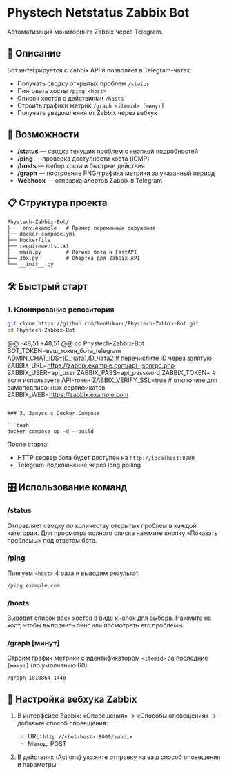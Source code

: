 # Phystech Netstatus Zabbix Bot

Автоматизация мониторинга Zabbix через Telegram.

## 📖 Описание

Бот интегрируется с Zabbix API и позволяет в Telegram-чатах:

* Получать сводку открытых проблем `/status`
* Пинговать хосты `/ping <host>`
* Список хостов с действиями `/hosts`
* Строить графики метрик `/graph <itemid> [минут]`
* Получать уведомления от Zabbix через вебхук

## 🚀 Возможности

* **/status** — сводка текущих проблем с кнопкой подробностей
* **/ping** — проверка доступности хоста (ICMP)
* **/hosts** — выбор хоста и быстрые действия
* **/graph** — построение PNG-графика метрики за указанный период
* **Webhook** — отправка алертов Zabbix в Telegram

## 📋 Структура проекта

```
Phystech-Zabbix-Bot/
├── .env.example   # Пример переменных окружения
├── docker-compose.yml
├── Dockerfile
├── requirements.txt
├── main.py        # Логика бота и FastAPI
├── zbx.py         # Обёртка для Zabbix API
└── __init__.py
```

## 🛠️ Быстрый старт

### 1. Клонирование репозитория

```bash
git clone https://github.com/NeoHikaru/Phystech-Zabbix-Bot.git
cd Phystech-Zabbix-Bot
```
@@ -48,51 +48,51 @@ cd Phystech-Zabbix-Bot
BOT_TOKEN=ваш_токен_бота_telegram
ADMIN_CHAT_IDS=ID_чата1,ID_чата2  # перечислите ID через запятую
ZABBIX_URL=https://zabbix.example.com/api_jsonrpc.php
ZABBIX_USER=api_user
ZABBIX_PASS=api_password
ZABBIX_TOKEN=      # если используете API-токен
ZABBIX_VERIFY_SSL=true  # отключите для самоподписанных сертификатов
ZABBIX_WEB=https://zabbix.example.com
```

### 3. Запуск с Docker Compose

```bash
docker compose up -d --build
```

После старта:

* HTTP сервер бота будет доступен на `http://localhost:8000`
* Telegram-подключение через long polling

## 🎛️ Использование команд

### /status

Отправляет сводку по количеству открытых проблем в каждой категории. Для просмотра полного списка нажмите кнопку «Показать проблемы» под ответом бота.

### /ping <host>

Пингуем `<host>` 4 раза и выводим результат.

```text
/ping example.com
```

### /hosts

Выводит список всех хостов в виде кнопок для выбора. Нажмите на хост, чтобы выполнить пинг или посмотреть его проблемы.

### /graph <itemid> \[минут]

Строим график метрики с идентификатором `<itemid>` за последние `[минут]` (по умолчанию 60).

```text
/graph 1810864 1440
```

## 🔧 Настройка вебхука Zabbix

1. В интерфейсе Zabbix: «Оповещения» → «Способы оповещения» → добавьте способ оповещения:

   * URL: `http://<bot-host>:8000/zabbix`
   * Метод: POST
2. В действиях (Actions) укажите отправку на ваш способ оповещения и параметры: